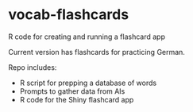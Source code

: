 # vocab-flashcards
R code for creating and running a flashcard app


Current version has flashcards for practicing German.

Repo includes:
- R script for prepping a database of words
- Prompts to gather data from AIs
- R code for the Shiny flashcard app
